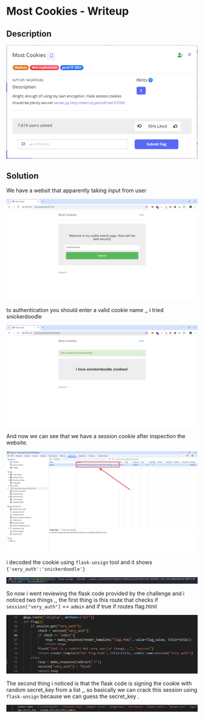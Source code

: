 # Most Cookies - Writeup

## Description

![Alt text](img/1.png)

## Solution

We have a websit that apparently taking input from user

![Alt text](img/2.png)

to authentication you should enter a valid cookie name ,, i tried snickerdoodle

![Alt text](img/3.png)

And now we can see that we have a session cookie after inspection the website.

![Alt text](img/4.png)

i decoded the cookie using `flask-unsign` tool and it shows `{'very_auth':'snickerdoodle'}`

![Alt text](img/5.png)

So now i went reviewing the flask code provided by the challenge and i noticed two things ,, the first thing is this route that checks if `session["very_auth"]` == `admin` and if true if routes flag.html

![Alt text](img/6.png)

The second thing i noticed is that the flask code is signing the cookie with random secret_key from a list ,, so basically we can crack this session using `flask-unsign` because we can guess the secret_key .

![Alt text](img/7.png)
